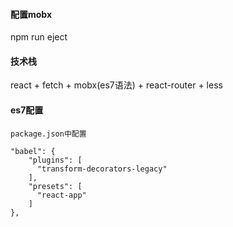 #### 配置mobx

npm run eject

#### 技术栈

react + fetch + mobx(es7语法) + react-router + less

#### es7配置

```
package.json中配置

"babel": {
    "plugins": [
      "transform-decorators-legacy"
    ],
    "presets": [
      "react-app"
    ]
},

```
